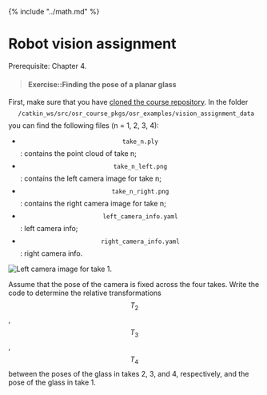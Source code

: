 {% include "../math.md" %}

# Robot vision assignment

Prerequisite: Chapter 4.

> #### Exercise::Finding the pose of a planar glass
>
First, make sure that you have
[cloned the course repository](../installation/basic_tools.md#git). In
the folder
$$\texttt{~/catkin_ws/src/osr_course_pkgs/osr_examples/vision_assignment_data}$$ 
you can find the following files  (n = 1, 2, 3, 4):
- $$\texttt{take_n.ply}$$: contains the point cloud of take n;
- $$\texttt{take_n_left.png}$$: contains the left camera image for take n;
- $$\texttt{take_n_right.png}$$: contains the right camera image for
  take n;
- $$\texttt{left_camera_info.yaml}$$: left camera info;
- $$\texttt{right_camera_info.yaml}$$: right camera info.
>
>
![Left camera image for take 1.](../assets/assignments/take_1_left.png)
>
Assume that the pose of the camera is fixed across the four
takes. Write the code to determine the relative
transformations $$T_2$$, $$T_3$$, $$T_4$$ between the poses of the
glass in takes 2, 3, and 4, respectively, and the pose of the glass in take 1.



